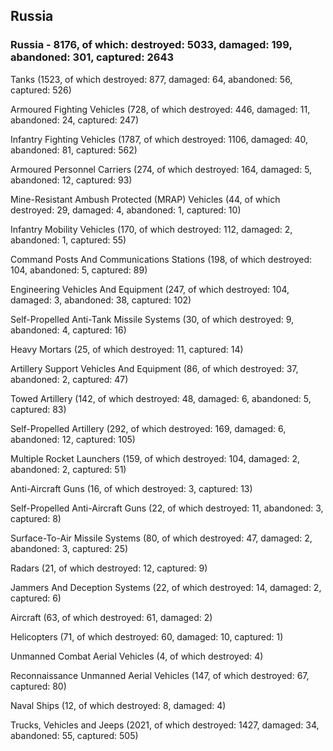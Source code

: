
 
 ## Russia
 
 ### Russia - 8176, of which: destroyed: 5033, damaged: 199, abandoned: 301, captured: 2643

 

 

 Tanks (1523, of which destroyed: 877, damaged: 64, abandoned: 56, captured: 526)

 Armoured Fighting Vehicles (728, of which destroyed: 446, damaged: 11, abandoned: 24, captured: 247)

 Infantry Fighting Vehicles (1787, of which destroyed: 1106, damaged: 40, abandoned: 81, captured: 562)

 Armoured Personnel Carriers (274, of which destroyed: 164, damaged: 5, abandoned: 12, captured: 93)

 Mine-Resistant Ambush Protected (MRAP) Vehicles (44, of which destroyed: 29, damaged: 4, abandoned: 1, captured: 10)

 Infantry Mobility Vehicles (170, of which destroyed: 112, damaged: 2, abandoned: 1, captured: 55)

 Command Posts And Communications Stations (198, of which destroyed: 104, abandoned: 5, captured: 89)

 Engineering Vehicles And Equipment (247, of which destroyed: 104, damaged: 3, abandoned: 38, captured: 102)

 Self-Propelled Anti-Tank Missile Systems (30, of which destroyed: 9, abandoned: 4, captured: 16)

 Heavy Mortars (25, of which destroyed: 11, captured: 14)

 Artillery Support Vehicles And Equipment (86, of which destroyed: 37, abandoned: 2, captured: 47)

 Towed Artillery (142, of which destroyed: 48, damaged: 6, abandoned: 5, captured: 83)

 Self-Propelled Artillery (292, of which destroyed: 169, damaged: 6, abandoned: 12, captured: 105)

 Multiple Rocket Launchers (159, of which destroyed: 104, damaged: 2, abandoned: 2, captured: 51)

 Anti-Aircraft Guns (16, of which destroyed: 3, captured: 13)

 Self-Propelled Anti-Aircraft Guns (22, of which destroyed: 11, abandoned: 3, captured: 8)

 Surface-To-Air Missile Systems (80, of which destroyed: 47, damaged: 2, abandoned: 3, captured: 25)

 Radars (21, of which destroyed: 12, captured: 9)

 Jammers And Deception Systems (22, of which destroyed: 14, damaged: 2, captured: 6)

 Aircraft (63, of which destroyed: 61, damaged: 2)

 Helicopters (71, of which destroyed: 60, damaged: 10, captured: 1)

 Unmanned Combat Aerial Vehicles (4, of which destroyed: 4)

 Reconnaissance Unmanned Aerial Vehicles (147, of which destroyed: 67, captured: 80)

 Naval Ships (12, of which destroyed: 8, damaged: 4)

 Trucks, Vehicles and Jeeps (2021, of which destroyed: 1427, damaged: 34, abandoned: 55, captured: 505)

